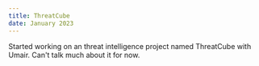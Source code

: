```yaml
---
title: ThreatCube
date: January 2023
---
```


Started working on an threat intelligence project named ThreatCube with Umair. Can't talk much about it for now.
